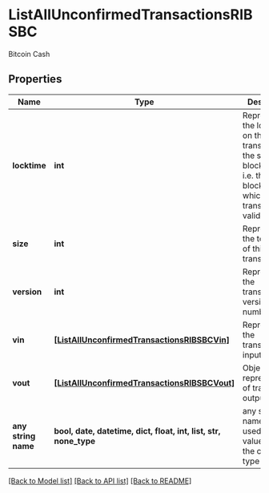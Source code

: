 # ListAllUnconfirmedTransactionsRIBSBC

Bitcoin Cash

## Properties
Name | Type | Description | Notes
------------ | ------------- | ------------- | -------------
**locktime** | **int** | Represents the locktime on the transaction on the specific blockchain, i.e. the blockheight at which the transaction is valid. | 
**size** | **int** | Represents the total size of this transaction. | 
**version** | **int** | Represents the transaction&#39;s version number. | 
**vin** | [**[ListAllUnconfirmedTransactionsRIBSBCVin]**](ListAllUnconfirmedTransactionsRIBSBCVin.md) | Represents the transaction inputs. | 
**vout** | [**[ListAllUnconfirmedTransactionsRIBSBCVout]**](ListAllUnconfirmedTransactionsRIBSBCVout.md) | Object Array representation of transaction outputs | 
**any string name** | **bool, date, datetime, dict, float, int, list, str, none_type** | any string name can be used but the value must be the correct type | [optional]

[[Back to Model list]](../README.md#documentation-for-models) [[Back to API list]](../README.md#documentation-for-api-endpoints) [[Back to README]](../README.md)


